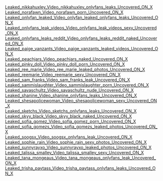 <a href="./Leaked_nikkahuxley_Video_nikkahuxley_onlyfans_leaks_Uncovered_ON_X.md">Leaked_nikkahuxley_Video_nikkahuxley_onlyfans_leaks_Uncovered_ON_X</a><br>
<a href="./Leaked_norafawn_Video_norafawn_porn_Uncovered_ON_X.md">Leaked_norafawn_Video_norafawn_porn_Uncovered_ON_X</a><br>
<a href="./Leaked_onlyfan_leaked_Video_onlyfan_leaked_onlyfans_leaks_Uncovered_ON_X.md">Leaked_onlyfan_leaked_Video_onlyfan_leaked_onlyfans_leaks_Uncovered_ON_X</a><br>
<a href="./Leaked_onlyfans_leak_videos_Video_onlyfans_leak_videos_sexy_Uncovered_ON_X.md">Leaked_onlyfans_leak_videos_Video_onlyfans_leak_videos_sexy_Uncovered_ON_X</a><br>
<a href="./Leaked_onlyfans_leaks_reddit_Video_onlyfans_leaks_reddit_naked_Uncovered_ON_X.md">Leaked_onlyfans_leaks_reddit_Video_onlyfans_leaks_reddit_naked_Uncovered_ON_X</a><br>
<a href="./Leaked_paige_vanzants_Video_paige_vanzants_leaked_videos_Uncovered_ON_X.md">Leaked_paige_vanzants_Video_paige_vanzants_leaked_videos_Uncovered_ON_X</a><br>
<a href="./Leaked_peachjars_Video_peachjars_naked_Uncovered_ON_X.md">Leaked_peachjars_Video_peachjars_naked_Uncovered_ON_X</a><br>
<a href="./Leaked_pinky_doll_Video_pinky_doll_porn_Uncovered_ON_X.md">Leaked_pinky_doll_Video_pinky_doll_porn_Uncovered_ON_X</a><br>
<a href="./Leaked_ree_marie_Video_ree_marie_leaked_photos_Uncovered_ON_X.md">Leaked_ree_marie_Video_ree_marie_leaked_photos_Uncovered_ON_X</a><br>
<a href="./Leaked_reemarie_Video_reemarie_sexy_Uncovered_ON_X.md">Leaked_reemarie_Video_reemarie_sexy_Uncovered_ON_X</a><br>
<a href="./Leaked_sam_franks_Video_sam_franks_leak_Uncovered_ON_X.md">Leaked_sam_franks_Video_sam_franks_leak_Uncovered_ON_X</a><br>
<a href="./Leaked_sammislaughter_Video_sammislaughter_porn_Uncovered_ON_X.md">Leaked_sammislaughter_Video_sammislaughter_porn_Uncovered_ON_X</a><br>
<a href="./Leaked_savaschultz_Video_savaschultz_nude_Uncovered_ON_X.md">Leaked_savaschultz_Video_savaschultz_nude_Uncovered_ON_X</a><br>
<a href="./Leaked_shanine_Video_shanine_onlyfans_leaks_Uncovered_ON_X.md">Leaked_shanine_Video_shanine_onlyfans_leaks_Uncovered_ON_X</a><br>
<a href="./Leaked_shesapolicewoman_Video_shesapolicewoman_sexy_Uncovered_ON_X.md">Leaked_shesapolicewoman_Video_shesapolicewoman_sexy_Uncovered_ON_X</a><br>
<a href="./Leaked_sketchs_Video_sketchs_onlyfans_leaks_Uncovered_ON_X.md">Leaked_sketchs_Video_sketchs_onlyfans_leaks_Uncovered_ON_X</a><br>
<a href="./Leaked_skyy_black_Video_skyy_black_naked_Uncovered_ON_X.md">Leaked_skyy_black_Video_skyy_black_naked_Uncovered_ON_X</a><br>
<a href="./Leaked_sofia_gomez_Video_sofia_gomez_porn_Uncovered_ON_X.md">Leaked_sofia_gomez_Video_sofia_gomez_porn_Uncovered_ON_X</a><br>
<a href="./Leaked_sofia_gomezs_Video_sofia_gomezs_leaked_photos_Uncovered_ON_X.md">Leaked_sofia_gomezs_Video_sofia_gomezs_leaked_photos_Uncovered_ON_X</a><br>
<a href="./Leaked_soogsx_Video_soogsx_onlyfans_leak_Uncovered_ON_X.md">Leaked_soogsx_Video_soogsx_onlyfans_leak_Uncovered_ON_X</a><br>
<a href="./Leaked_sophie_rain_Video_sophie_rain_sexy_photos_Uncovered_ON_X.md">Leaked_sophie_rain_Video_sophie_rain_sexy_photos_Uncovered_ON_X</a><br>
<a href="./Leaked_sunnyrayxo_Video_sunnyrayxo_leaked_photos_Uncovered_ON_X.md">Leaked_sunnyrayxo_Video_sunnyrayxo_leaked_photos_Uncovered_ON_X</a><br>
<a href="./Leaked_talissa_smalley_Video_talissa_smalley_sexy_Uncovered_ON_X.md">Leaked_talissa_smalley_Video_talissa_smalley_sexy_Uncovered_ON_X</a><br>
<a href="./Leaked_tana_mongeaus_Video_tana_mongeaus_onlyfans_leak_Uncovered_ON_X.md">Leaked_tana_mongeaus_Video_tana_mongeaus_onlyfans_leak_Uncovered_ON_X</a><br>
<a href="./Leaked_trisha_paytass_Video_trisha_paytass_onlyfans_leaks_Uncovered_ON_X.md">Leaked_trisha_paytass_Video_trisha_paytass_onlyfans_leaks_Uncovered_ON_X</a><br>
